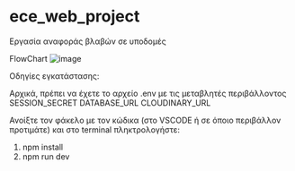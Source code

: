 # ece_web_project

Εργασία αναφοράς βλαβών σε υποδομές

FlowChart
![image](https://github.com/vaggelisdrak/ece_web_project/assets/71725114/776c03fb-2c9c-41c9-8505-be0139984696)

Οδηγίες εγκατάστασης:

Αρχικά, πρέπει να έχετε το αρχείο .env με τις μεταβλητές περιβάλλοντος
SESSION_SECRET 
DATABASE_URL 
CLOUDINARY_URL

Ανοίξτε τον φάκελο με τον κώδικα (στο VSCODE ή σε όποιο περιβάλλον προτιμάτε) και στο terminal πληκτρολογήστε:

1) npm install
2) npm run dev




